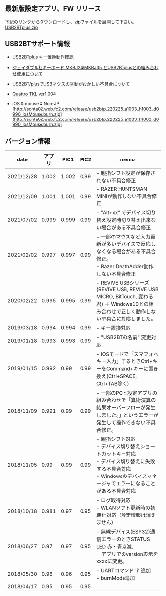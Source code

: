 ## 最新版設定アプリ、FW リリース  
下記のリンクからダウンロードし、zipファイルを展開して下さい。  
[USB2BTplus.zip](http://sohta02.web.fc2.com/release/USB2BTplus.zip)  

## USB2BTサポート情報
* [USB2BTplus キー置換動作確認](CheckReplaceKey.md)  

* [ジェイダブル社キーボード MKBJ24/MKBJ35 とUSB2BTplusとの組み合わせ使用について](MKBJ35.md)  

* [USB2BT/plusでUSBマウスの挙動がおかしい不具合について](usb2bt_mouseIssue.md)

* [Quattro TKL](QuattroTKL.md) ver1.004

* iOS & mouse & Non-JP  
[http://sohta02.web.fc2.com/release/usb2btp.220225_a1003_h1003_d0990_iosMouse.burn.zip](http://sohta02.web.fc2.com/release/usb2btp.220225_a1003_h1003_d0990_iosMouse.burn.zip)  

## バージョン情報
|date|アプリ|PIC1|PIC2|memo|
|---|---|---|---|---|
|2021/12/28|1.002|1.002|0.99|- 親指シフト設定が保存されない不具合修正|
|2021/12/09|1.001|1.001|0.99|- RAZER HUNTSMAN MINIが動作しない不具合修正|
|2021/07/02|0.999|0.999|0.99|- "Alt+xx" でデバイス切り替え設定時切り替え出来ない場合がある不具合修正|
|2021/02/02|0.997|0.997|0.99|- 一部のマウスなど入力更新が多いデバイスで反応しなくなる場合がある不具合修正。<br/>- Razer DeathAdder動作しない不具合修正|
|2020/02/22|0.995|0.995|0.99|- REVIVE USBシリーズ (REVIVE USB, REVIVE USB MICRO, BitTouch, 変わる君) ＋ Windows10との組み合わせで正しく動作しない不具合に対応しました。 |
|2019/03/18|0.994|0.994|0.99|- キー置換対応|
|2019/01/18|0.993|0.993|0.99|- "USB2BTの名前" 変更対応|
|2019/01/15|0.992|0.99|0.99|- iOSモードで「スマフォへキー入力」するときCtrl+キーをCommand+キーに置き換え(Ctrl+SPACE, Ctrl+TAB除く)|
|2018/11/09|0.991|0.99|0.99|- 一部のPCと設定アプリの組み合わせで「算術演算の結果オーバーフローが発生しました。」というエラーが発生して操作できない不具合修正。|
|2018/11/05|0.99|0.99|0.99|- 親指シフト対応<br/>- デバイス切り替えショートカットキー対応<br/>- デバイス切り替えに失敗する不具合対応<br/>- Windowsのデバイスマネージャでエラーになることがある不具合対応|
|2018/10/18|0.981|0.97|0.95|- ログ取得対応<br/>- WLANソフト更新時の初期化対応（設定情報は消えません）|
|2018/06/27|0.97|0.97|0.95|- 無線デバイス(ESP32)通信エラーのときSTATUS LED 赤・青点滅、<br/>　アプリでのversion表示を xxxxに変更。|
|2018/05/30|0.96|0.96|0.95|- UARTコマンド 'i' 追加<br/>- burnMode追加|
|2018/04/17|0.95|0.95|0.95| |

